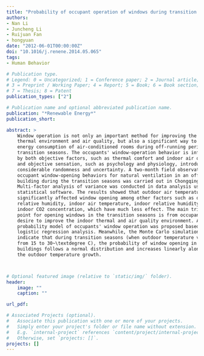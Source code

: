 ```yaml
---
title: "Probability of occupant operation of windows during transition seasons in office buildings"
authors:
- Nan Li
- Juncheng Li
- Ruijuan Fan
- hongyuan
date: "2012-06-01T00:00:00Z"
doi: "10.1016/j.renene.2014.05.065"
tags:
- Human Behavior

# Publication type.
# Legend: 0 = Uncategorized; 1 = Conference paper; 2 = Journal article;
# 3 = Preprint / Working Paper; 4 = Report; 5 = Book; 6 = Book section;
# 7 = Thesis; 8 = Patent
publication_types: ["2"]

# Publication name and optional abbreviated publication name.
publication: "*Renewable Energy*"
publication_short:

abstract: >
    Window operation is not only an important method for improving the indoor
    thermal environment and air quality, but also a significant way to reduce
    energy consumption of air-conditioned rooms during off-running periods in
    transition seasons. The occupants' window-operation behavior is influenced
    by both objective factors, such as thermal comfort and indoor air quality;
    and objective sensation, such as psychology and physiology, introducing
    considerable randomness and uncertainty. A two-month field observation of
    occupant window-opening behaviors for natural ventilation in an office
    building during the transition seasons was carried out in Chongqing, China.
    Multi-factor analysis of variance was conducted in data analysis using SPSS
    statistical software. The results showed that outdoor air temperature
    significantly affected window opening among other factors such as outdoor
    relative humidity, indoor air temperature, indoor relative humidity, and
    indoor CO2 concentration, which have much less effect. The main trigger
    point for opening windows in the transition seasons is from occupants'
    desire to improve the indoor thermal and air quality environment. A
    probability model of occupants' window operation was proposed based on
    logistic regression analysis. Meanwhile, the Monte Carlo simulation results
    indicate that during transition seasons (when outdoor temperature varied
    from 15 to 30~\textdegree C), the probability of window opening in office
    buildings follows a normal distribution and increases linearly along with
    the outdoor temperature growth.



# Optional featured image (relative to `static/img/` folder).
header:
    image: ""
    caption: ""

url_pdf:

# Associated Projects (optional).
#   Associate this publication with one or more of your projects.
#   Simply enter your project's folder or file name without extension.
#   E.g. `internal-project` references `content/project/internal-project/index.md`.
#   Otherwise, set `projects: []`.
projects: []
---
```

